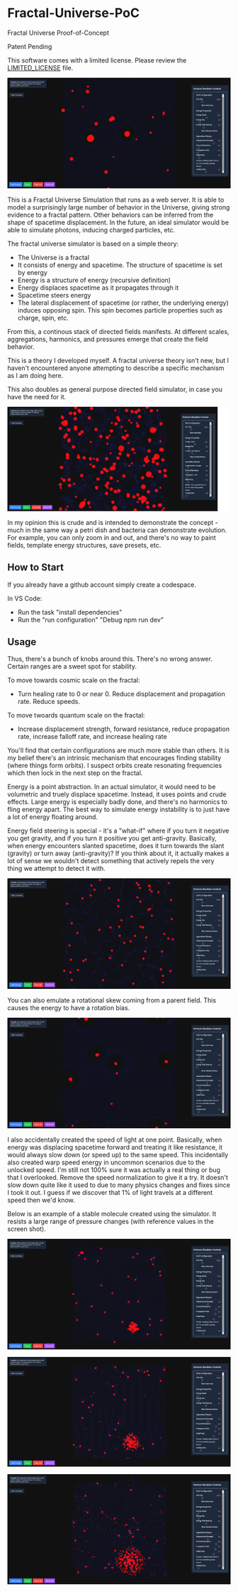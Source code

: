 # Fractal-Universe-PoC

Fractal Universe Proof-of-Concept

Patent Pending

This software comes with a limited license. Please review the [LIMITED_LICENSE](LIMITED_LICENSE) file.

![Fractal Universe Simulator Screenshot](images/simulator-screen-1.png)

This is a Fractal Universe Simulation that runs as a web server. It is able to model a surprisingly large number of
behavior in the Universe, giving strong evidence to a fractal pattern. Other behaviors can be inferred from
the shape of spacetime displacement. In the future, an ideal simulator would be able to simulate photons,
inducing charged particles, etc.

The fractal universe simulator is based on a simple theory:

- The Universe is a fractal
- It consists of energy and spacetime. The structure of spacetime is set by energy
- Energy is a structure of energy (recursive definition)
- Energy displaces spacetime as it propagates through it
- Spacetime steers energy
- The lateral displacement of spacetime (or rather, the underlying energy) induces opposing spin. This spin becomes
  particle properties such as charge, spin, etc.

From this, a continous stack of directed fields manifests. At different scales, aggregations, harmonics, and pressures
emerge that create the field behavior.

This is a theory I developed myself. A fractal universe theory isn't new, but I haven't encountered anyone attempting
to describe a specific mechanism as I am doing here.

This also doubles as general purpose directed field simulator, in case you have the need for it.

![Fractal Universe Simulator Screenshot](images/simulator-screen-2.png)

In my opinion this is crude and is intended to demonstrate the concept - much in the same way a petri dish and bacteria can demonstrate evolution. For example, you can only zoom in and out, and there's no way to paint fields, template energy structures, save presets, etc.

## How to Start

If you already have a github account simply create a codespace.

In VS Code:

- Run the task "install dependencies"
- Run the "run configuration" "Debug npm run dev"

## Usage

Thus, there's a bunch of knobs around this. There's no wrong answer. Certain ranges are a sweet spot for stability.

To move towards cosmic scale on the fractal:

- Turn healing rate to 0 or near 0. Reduce displacement and propagation rate. Reduce speeds.

To move twoards quantum scale on the fractal:

- Increase displacement strength, forward resistance, reduce propagation rate, increase falloff rate, and increase healing rate

You'll find that certain configurations are much more stable than others. It is my belief there's an intrinsic mechanism that
encourages finding stability (where things form orbits). I suspect orbits create resonating frequencies which then lock in the next step on the fractal.

Energy is a point abstraction. In an actual simulator, it would need to be volumetric and truely displace spacetime. Instead, it uses
points and crude effects. Large energy is especially badly done, and there's no harmonics to fling energy apart. The best way to
simulate energy instability is to just have a lot of energy floating around.

Energy field steering is special - it's a "what-if" where if you turn it negative you get gravity, and if you turn it positive you get anti-gravity.
Basically, when energy encounters slanted spacetime, does it turn towards the slant (gravity) or turn away (anti-gravity)? If you think about it,
it actually makes a lot of sense we wouldn't detect something that actively repels the very thing we attempt to detect it with.

![Anti-gravity screen](images/simulator-screen-3.png)

You can also emulate a rotational skew coming from a parent field. This causes the energy to have a rotation bias.

![Fractal Universe Simulator Screenshot](images/simulator-screen-4.png)

I also accidentally created the speed of light at one point. Basically, when energy was displacing spacetime forward and treating it like
resistance, it would always slow down (or speed up) to the same speed. This incidentally also created warp speed energy in uncommon scenarios due to the unlocked speed. I'm still not
100% sure it was actually a real thing or bug that I overlooked. Remove the speed normalization to give it a try. It doesn't slow down quite like
it used to due to many physics changes and fixes since I took it out. I guess if we discover that 1% of light travels at a different speed then we'd know.

Below is an example of a stable molecule created using the simulator. It resists a large range of pressure changes (with reference values in the screen shot).

![Fractal Universe Simulator Screenshot](images/simulator-screen-5.png)

![Fractal Universe Simulator Screenshot](images/simulator-screen-6.png)

![Fractal Universe Simulator Screenshot](images/simulator-screen-7.png)
